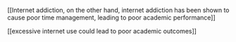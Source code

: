 [[Internet addiction, on the other hand, internet addiction has been shown to cause poor time management, leading to poor academic performance]]

[[excessive internet use could lead to poor academic outcomes]]

